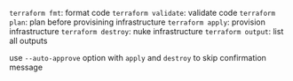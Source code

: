 `terraform fmt`: format code
`terraform validate`: validate code
`terraform plan`: plan before provisining infrastructure
`terraform apply`: provision infrastructure
`terraform destroy`: nuke infrastructure
`terraform output`: list all outputs

use `--auto-approve` option with `apply` and `destroy` to skip confirmation message


